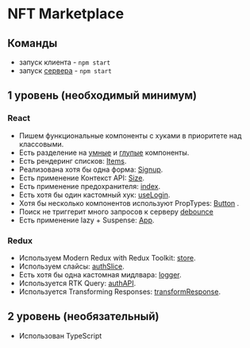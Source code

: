 # NFT Marketplace

## Команды

- запуск клиента - `npm start`
- запуск [сервера](https://github.com/Salmoonn/AstonServer) - `npm start`

## 1 уровень (необходимый минимум)

### React

- Пишем функциональные компоненты c хуками в приоритете над классовыми.
- Есть разделение на [умные](https://github.com/Salmoonn/Aston/blob/master/src/pages/ItemPage/ItemPage.tsx) и [глупые](https://github.com/Salmoonn/Aston/blob/master/src/components/SubForm/SubForm.tsx) компоненты.
- Есть рендеринг списков: [Items](https://github.com/Salmoonn/Aston/blob/master/src/pages/Marketplace/components/Items/Items.tsx).
- Реализована хотя бы одна форма: [Signup](https://github.com/Salmoonn/Aston/blob/master/src/pages/Signup/Signup.tsx#67).
- Есть применение Контекст API: [Size](https://github.com/Salmoonn/Aston/blob/master/src/App.tsx).
- Есть применение предохранителя: [index](https://github.com/Salmoonn/Aston/blob/master/src/index.tsx).
- Есть хотя бы один кастомный хук: [useLogin](https://github.com/Salmoonn/Aston/blob/master/src/hooks/useLogin.ts).
- Хотя бы несколько компонентов используют PropTypes: [Button](https://github.com/Salmoonn/Aston/blob/master/src/components/Button/Button.tsx) .
- Поиск не триггерит много запросов к серверу [debounce](https://github.com/Salmoonn/Aston/blob/master/src/hooks/useDebounce.ts)
- Есть применение lazy + Suspense: [App](https://github.com/Salmoonn/Aston/blob/matser/src/App.tsx).

### Redux

- Используем Modern Redux with Redux Toolkit: [store](https://github.com/Salmoonn/Aston/blob/master/src/store/index.ts).
- Используем слайсы: [authSlice](https://github.com/Salmoonn/Aston/blob/master/src/store/slices/authSlice.ts).
- Есть хотя бы одна кастомная мидлвара: [logger](https://github.com/Salmoonn/Aston/blob/master/src/store/middleware/logger.ts).
- Используется RTK Query: [authAPI](https://github.com/Salmoonn/Aston/blob/master/src/store/api/slice/auth.ts).
- Используется Transforming Responses: [transformResponse](https://github.com/Salmoonn/Aston/blob/master/src/utils/transformResponse.ts).

## 2 уровень (необязательный)

- Использован TypeScript
  <!-- - Подключен storybook и созданы несколько сторисов. -->
  <!-- - Использование Firebase для учетных записей пользователей и их Избранного. -->
  <!-- - Настроен CI/CD. -->
  <!-- - Реализована виртуализация списков -->
  <!-- - Используются мемоизированные селекторы -->
  <!-- - Используется нормализованная структура стейта -->
  <!-- - Проведена оптимизация приложения -->
  <!-- - Feature Flags. Реализовать фичу “Поделиться в телеграм”, -->
  <!-- - Накинуто парочку тестов для компонентов -->
  <!-- - Связь UI и бизнес-логики построена не через команды, а через события -->
  <!-- - Project Console API -->
